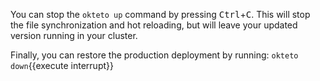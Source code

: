 You can stop the `okteto up` command by pressing <kbd>Ctrl</kbd>+<kbd>C</kbd>. This will stop the file synchronization and hot reloading, but will leave your updated version running in your cluster.

Finally, you can restore the production deployment by running:
`okteto down`{{execute interrupt}}